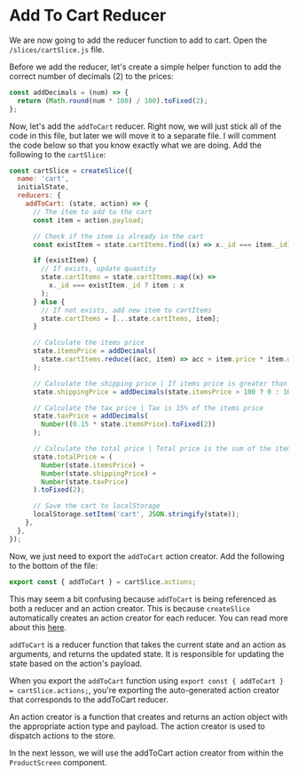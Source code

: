 # Add To Cart Reducer

We are now going to add the reducer function to add to cart. Open the `/slices/cartSlice.js` file.

Before we add the reducer, let's create a simple helper function to add the correct number of decimals (2) to the prices:

```js
const addDecimals = (num) => {
  return (Math.round(num * 100) / 100).toFixed(2);
};
```

Now, let's add the `addToCart` reducer. Right now, we will just stick all of the code in this file, but later we will move it to a separate file. I will comment the code below so that you know exactly what we are doing. Add the following to the `cartSlice`:

```js
const cartSlice = createSlice({
  name: 'cart',
  initialState,
  reducers: {
    addToCart: (state, action) => {
      // The item to add to the cart
      const item = action.payload;

      // Check if the item is already in the cart
      const existItem = state.cartItems.find((x) => x._id === item._id);

      if (existItem) {
        // If exists, update quantity
        state.cartItems = state.cartItems.map((x) =>
          x._id === existItem._id ? item : x
        );
      } else {
        // If not exists, add new item to cartItems
        state.cartItems = [...state.cartItems, item];
      }

      // Calculate the items price
      state.itemsPrice = addDecimals(
        state.cartItems.reduce((acc, item) => acc + item.price * item.qty, 0)
      );

      // Calculate the shipping price | If items price is greater than 100, shipping is free | If not, shipping is 10
      state.shippingPrice = addDecimals(state.itemsPrice > 100 ? 0 : 10);

      // Calculate the tax price | Tax is 15% of the items price
      state.taxPrice = addDecimals(
        Number((0.15 * state.itemsPrice).toFixed(2))
      );

      // Calculate the total price | Total price is the sum of the items price, shipping price and tax price
      state.totalPrice = (
        Number(state.itemsPrice) +
        Number(state.shippingPrice) +
        Number(state.taxPrice)
      ).toFixed(2);

      // Save the cart to localStorage
      localStorage.setItem('cart', JSON.stringify(state));
    },
  },
});
```

Now, we just need to export the `addToCart` action creator. Add the following to the bottom of the file:

```js
export const { addToCart } = cartSlice.actions;
```

This may seem a bit confusing because `addToCart` is being referenced as both a reducer and an action creator. This is because `createSlice` automatically creates an action creator for each reducer. You can read more about this [here](https://redux-toolkit.js.org/api/createSlice#returns).

`addToCart` is a reducer function that takes the current state and an action as arguments, and returns the updated state. It is responsible for updating the state based on the action's payload.

When you export the `addToCart` function using `export const { addToCart } = cartSlice.actions;`, you're exporting the auto-generated action creator that corresponds to the addToCart reducer.

An action creator is a function that creates and returns an action object with the appropriate action type and payload. The action creator is used to dispatch actions to the store.

In the next lesson, we will use the addToCart action creator from within the `ProductScreen` component.
